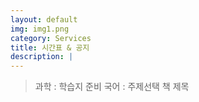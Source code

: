 ```yaml
---
layout: default
img: img1.png
category: Services
title: 시간표 & 공지
description: |
---     
```

  > 과학 : 학습지 준비
  > 국어 : 주제선택 책 제목     